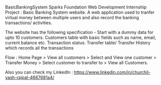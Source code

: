 BasicBankingSystem
Sparks Foundation Web Development Internship Project : Basic Banking System website. A web application used to tranfer virtual money between multiple users and also record the banking transactions/ activities.

The website has the following specification -
Start with a dummy data for upto 10 customers.
Customers table with basic fields such as name, email, current balance etc.
Transaction status: Transfer table/ Transfer History which records all the transactions

Flow : Home Page > View all customers > Select and View one customer > Transfer Money > Select customer to transfer to > View all Customers.

Also you can check my Linkedln : https://www.linkedin.com/in/churchil-yash-rajpal-4667681a4/
